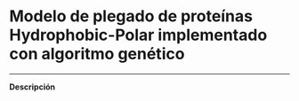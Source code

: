 <!--Creado por Jonathan Carrero -->

**Modelo de plegado de proteínas Hydrophobic-Polar implementado con algoritmo genético**
==============
--------------

**Descripción**


